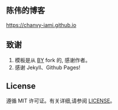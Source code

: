 
## 陈伟的博客
https://chanvy-iami.github.io

## 致谢

1. 模板是从 [BY](https://github.com/qiubaiying/qiubaiying.github.io) fork 的, 感谢作者。 
2. 感谢 Jekyll、Github Pages!

## License

遵循 MIT 许可证。有关详细,请参阅 [LICENSE](https://github.com/qiubaiying/qiubaiying.github.io/blob/master/LICENSE)。

